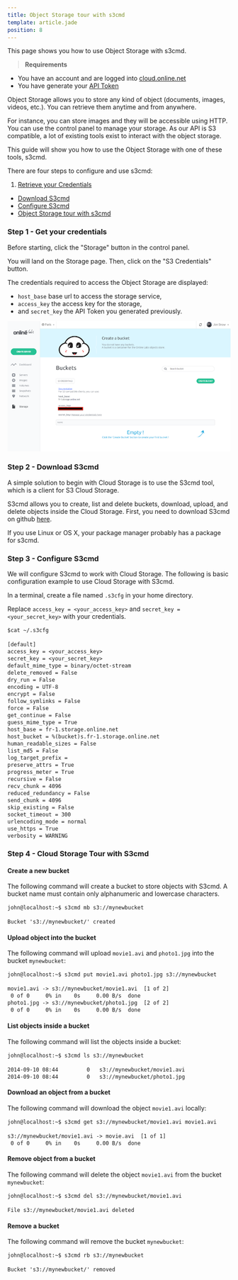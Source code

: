 ```yaml
---
title: Object Storage tour with s3cmd
template: article.jade
position: 8
---
```


This page shows you how to use Object Storage with s3cmd.

> <strong>Requirements</strong>
>
- You have an account and are logged into [cloud.online.net](//cloud.online.net)
- You have generate your [API Token](/howto/credentials.html)

Object Storage allows you to store any kind of object (documents, images, videos, etc.).
You can retrieve them anytime and from anywhere.

For instance, you can store images and they will be accessible using HTTP.
You can use the control panel to manage your storage.
As our API is S3 compatible, a lot of existing tools exist to interact with the object storage.

This guide will show you how to use the Object Storage with one of these tools, s3cmd.

There are four steps to configure and use s3cmd:
1. [Retrieve your Credentials](/advanced/s3.html#step-1-get-your-credentials)
- [Download S3cmd](/advanced/s3.html#step-2-download-s3cmd)
- [Configure S3cmd](/advanced/s3.html#step-3-configure-s3cmd)
- [Object Storage tour with s3cmd](/advanced/s3.html#step-4-cloud-storage-tour-with-s3cmd)

### Step 1 - Get your credentials

Before starting, click the "Storage" button in the control panel.

You will land on the Storage page.
Then, click on the "S3 Credentials" button.

The credentials required to access the Object Storage are displayed:

- `host_base`  base url to access the storage service,
- `access_key` the access key for the storage,
- and `secret_key` the API Token you generated previously.

![S3 Crendentials](../images/s3.png "S3-credentials")

### Step 2 - Download S3cmd

A simple solution to begin with Cloud Storage is to use the S3cmd tool, which is a client for S3 Cloud Storage.

S3cmd allows you to create, list and delete buckets, download, upload, and delete objects inside the Cloud Storage.
First, you need to download S3cmd on github [here](https://github.com/s3tools/s3cmd).

If you use Linux or OS X, your package manager probably has a package for s3cmd.

### Step 3 - Configure S3cmd

We will configure S3cmd to work with Cloud Storage.
The following is basic configuration example to use Cloud Storage with S3cmd.

In a terminal, create a file named `.s3cfg` in your home directory.

Replace `access_key = <your_access_key>` and `secret_key = <your_secret_key>` with your credentials.

```
$cat ~/.s3cfg

[default]
access_key = <your_access_key>
secret_key = <your_secret_key>
default_mime_type = binary/octet-stream
delete_removed = False
dry_run = False
encoding = UTF-8
encrypt = False
follow_symlinks = False
force = False
get_continue = False
guess_mime_type = True
host_base = fr-1.storage.online.net
host_bucket = %(bucket)s.fr-1.storage.online.net
human_readable_sizes = False
list_md5 = False
log_target_prefix =
preserve_attrs = True
progress_meter = True
recursive = False
recv_chunk = 4096
reduced_redundancy = False
send_chunk = 4096
skip_existing = False
socket_timeout = 300
urlencoding_mode = normal
use_https = True
verbosity = WARNING
```

### Step 4 - Cloud Storage Tour with S3cmd

#### Create a new bucket

The following command will create a bucket to store objects with S3cmd.
A bucket name must contain only alphanumeric and lowercase characters.

```
john@localhost:~$ s3cmd mb s3://mynewbucket

Bucket 's3://mynewbucket/' created
```

#### Upload object into the bucket

The following command will upload `movie1.avi` and `photo1.jpg` into the bucket `mynewbucket`:

```
john@localhost:~$ s3cmd put movie1.avi photo1.jpg s3://mynewbucket

movie1.avi -> s3://mynewbucket/movie1.avi  [1 of 2]
 0 of 0     0% in    0s     0.00 B/s  done
photo1.jpg -> s3://mynewbucket/photo1.jpg  [2 of 2]
 0 of 0     0% in    0s     0.00 B/s  done
```

#### List objects inside a bucket

The following command will list the objects inside a bucket:

```
john@localhost:~$ s3cmd ls s3://mynewbucket

2014-09-10 08:44         0   s3://mynewbucket/movie1.avi
2014-09-10 08:44         0   s3://mynewbucket/photo1.jpg
```

#### Download an object from a bucket

The following command will download the object `movie1.avi` locally:

```
john@localhost:~$ s3cmd get s3://mynewbucket/movie1.avi movie1.avi

s3://mynewbucket/movie1.avi -> movie.avi  [1 of 1]
 0 of 0     0% in    0s     0.00 B/s  done
```

#### Remove object from a bucket

The following command will delete the object `movie1.avi` from the bucket `mynewbucket`:

```
john@localhost:~$ s3cmd del s3://mynewbucket/movie1.avi

File s3://mynewbucket/movie1.avi deleted
```

#### Remove a bucket

The following command will remove the bucket `mynewbucket`:

```
john@localhost:~$ s3cmd rb s3://mynewbucket

Bucket 's3://mynewbucket/' removed
```
